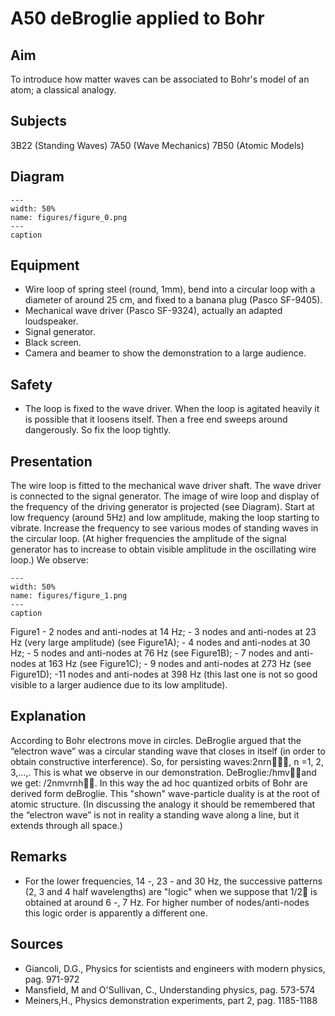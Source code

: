 # A50 deBroglie applied to Bohr 
    
  
## Aim   
 To introduce how matter waves can be associated to Bohr's model of an atom; a classical analogy.    
  
## Subjects   
 3B22 (Standing Waves) 7A50 (Wave Mechanics) 7B50 (Atomic Models)   
  
## Diagram   
   
```{figure} figures/figure_0.png  
---  
width: 50%  
name: figures/figure_0.png  
---  
caption  
``` 
     
  
## Equipment   
 
 *  Wire loop of spring steel (round, 1mm), bend into a circular loop with a diameter of around 25 cm, and fixed to a banana plug (Pasco SF-9405). 
 *  Mechanical wave driver (Pasco SF-9324), actually an adapted loudspeaker. 
 *  Signal generator. 
 *  Black screen. 
 *  Camera and beamer to show the demonstration to a large audience.   
  
## Safety   
 
 *  The loop is fixed to the wave driver. When the loop is agitated heavily it is possible that it loosens itself. Then a free end sweeps around dangerously. So fix the loop tightly.
     
  
## Presentation   
 The wire loop is fitted to the mechanical wave driver shaft. The wave driver is connected to the signal generator. The image of wire loop and display of the frequency of the driving generator is projected (see Diagram). Start at low frequency (around 5Hz) and low amplitude, making the loop starting to vibrate. Increase the frequency to see various modes of standing waves in the circular loop. (At higher frequencies the amplitude of the signal generator has to increase to obtain visible amplitude in the oscillating wire loop.) We observe:    
```{figure} figures/figure_1.png  
---  
width: 50%  
name: figures/figure_1.png  
---  
caption  
``` 
 Figure1  - 2 nodes and anti-nodes at 14 Hz; - 3 nodes and anti-nodes at 23 Hz (very large amplitude) (see Figure1A); - 4 nodes and anti-nodes at 30 Hz; - 5 nodes and anti-nodes at 76 Hz (see Figure1B); - 7 nodes and anti-nodes at 163 Hz (see Figure1C); - 9 nodes and anti-nodes at 273 Hz (see Figure1D); -11 nodes and anti-nodes at 398 Hz (this last one is not so good visible to a larger audience due to its low amplitude).    
  
## Explanation   
 According to Bohr electrons move in circles. DeBroglie argued that the “electron wave” was a circular standing wave that closes in itself (in order to obtain constructive interference). So, for persisting waves:2nrn, n =1, 2, 3,…,. This is what we observe in our demonstration. DeBroglie:/hmvand we get: /2nmvrnh. In this way the ad hoc quantized orbits of Bohr are derived form deBroglie. This "shown" wave-particle duality is at the root of atomic structure. (In discussing the analogy it should be remembered that the “electron wave” is not in reality a standing wave along a line, but it extends through all space.)       
  
## Remarks   
 
 *  For the lower frequencies, 14 -, 23 - and 30 Hz, the successive patterns (2, 3 and 4 half wavelengths) are "logic" when we suppose that 1/2 is obtained at around 6 -, 7 Hz. For higher number of nodes/anti-nodes this logic order is apparently a different one.
   
  
## Sources   
 
 *  Giancoli, D.G., Physics for scientists and engineers with modern physics, pag. 971-972 
 *  Mansfield, M and O'Sullivan, C., Understanding physics, pag. 573-574 
 *  Meiners,H., Physics demonstration experiments, part 2, pag. 1185-1188
  